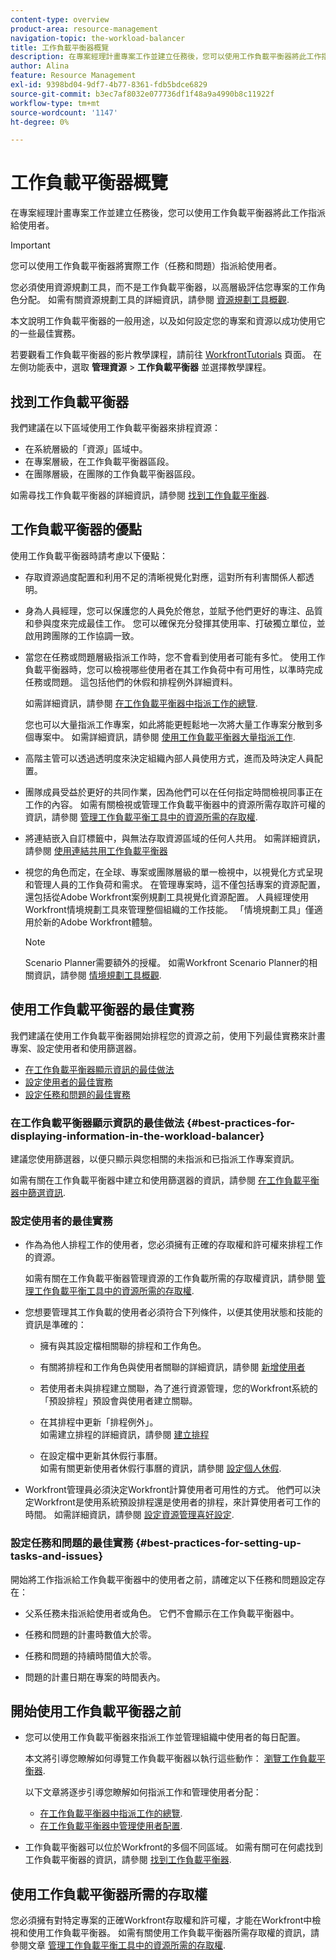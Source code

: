 ```yaml
---
content-type: overview
product-area: resource-management
navigation-topic: the-workload-balancer
title: 工作負載平衡器概覽
description: 在專案經理計畫專案工作並建立任務後，您可以使用工作負載平衡器將此工作指派給團隊中的使用者。
author: Alina
feature: Resource Management
exl-id: 9398bd04-9df7-4b77-8361-fdb5bdce6829
source-git-commit: b3ec7af8032e077736df1f48a9a4990b8c11922f
workflow-type: tm+mt
source-wordcount: '1147'
ht-degree: 0%

---
```


# 工作負載平衡器概覽

<!--
<p>(NOTE: this is linked from the UI for the Workload Balancer page. DO NOT CHANGE TITLE OR LINK) </p>
-->

在專案經理計畫專案工作並建立任務後，您可以使用工作負載平衡器將此工作指派給使用者。

>[!IMPORTANT]
>
>您可以使用工作負載平衡器將實際工作（任務和問題）指派給使用者。
>
>您必須使用資源規劃工具，而不是工作負載平衡器，以高層級評估您專案的工作角色分配。 如需有關資源規劃工具的詳細資訊，請參閱 [資源規劃工具概觀](../../resource-mgmt/resource-planning/get-started-resource-planner.md).

本文說明工作負載平衡器的一般用途，以及如何設定您的專案和資源以成功使用它的一些最佳實務。

若要觀看工作負載平衡器的影片教學課程，請前往 [WorkfrontTutorials](https://experienceleague.adobe.com/docs/workfront-learn/tutorials-workfront/home.html) 頁面。 在左側功能表中，選取 **管理資源** > **工作負載平衡器** 並選擇教學課程。

## 找到工作負載平衡器

<!--
<p>(NOTE: This will be taken out when all we will have is one tool - should be replaced by a blurb that says you can add this tool anywhere, in any custom tab, etc (long term dev promise)) </p>
-->

我們建議在以下區域使用工作負載平衡器來排程資源：

* 在系統層級的「資源」區域中。
* 在專案層級，在工作負載平衡器區段。
* 在團隊層級，在團隊的工作負載平衡器區段。

如需尋找工作負載平衡器的詳細資訊，請參閱 [找到工作負載平衡器](../../resource-mgmt/workload-balancer/locate-workload-balancer.md).

## 工作負載平衡器的優點

使用工作負載平衡器時請考慮以下優點：

<!--
<p> Add about the what-if scenarios as a benefit when they become available </p>
-->

* 存取資源過度配置和利用不足的清晰視覺化對應，這對所有利害關係人都透明。
* 身為人員經理，您可以保護您的人員免於倦怠，並賦予他們更好的專注、品質和參與度來完成最佳工作。 您可以確保充分發揮其使用率、打破獨立單位，並啟用跨團隊的工作協調一致。
* 當您在任務或問題層級指派工作時，您不會看到使用者可能有多忙。 使用工作負載平衡器時，您可以檢視哪些使用者在其工作負荷中有可用性，以準時完成任務或問題。 這包括他們的休假和排程例外詳細資料。

  如需詳細資訊，請參閱 [在工作負載平衡器中指派工作的總覽](../../resource-mgmt/workload-balancer/assign-work-in-workload-balancer.md).

  您也可以大量指派工作專案，如此將能更輕鬆地一次將大量工作專案分散到多個專案中。 如需詳細資訊，請參閱 [使用工作負載平衡器大量指派工作](../../resource-mgmt/workload-balancer/assign-work-in-workload-balancer-in-bulk.md).

* 高階主管可以透過透明度來決定組織內部人員使用方式，進而及時決定人員配置。
* 團隊成員受益於更好的共同作業，因為他們可以在任何指定時間檢視同事正在工作的內容。 如需有關檢視或管理工作負載平衡器中的資源所需存取許可權的資訊，請參閱 [管理工作負載平衡工具中的資源所需的存取權](../../resource-mgmt/workload-balancer/access-needed-manage-resources-balancer.md).
* 將連結嵌入自訂標籤中，與無法存取資源區域的任何人共用。 如需詳細資訊，請參閱 [使用連結共用工作負載平衡器](../../resource-mgmt/workload-balancer/share-link-for-workload-balancer.md)
* 視您的角色而定，在全球、專案或團隊層級的單一檢視中，以視覺化方式呈現和管理人員的工作負荷和需求。 在管理專案時，這不僅包括專案的資源配置，還包括從Adobe Workfront案例規劃工具視覺化資源配置。 人員經理使用Workfront情境規劃工具來管理整個組織的工作技能。 「情境規劃工具」僅適用於新的Adobe Workfront體驗。

  >[!NOTE]
  >
  >  Scenario Planner需要額外的授權。 如需Workfront Scenario Planner的相關資訊，請參閱 [情境規劃工具概觀](../../scenario-planner/scenario-planner-overview.md).


## 使用工作負載平衡器的最佳實務

我們建議在使用工作負載平衡器開始排程您的資源之前，使用下列最佳實務來計畫專案、設定使用者和使用篩選器。

* [在工作負載平衡器顯示資訊的最佳做法](#best-practices-for-displaying-information-in-the-workload-balancer)
* [設定使用者的最佳實務](#best-practices-for-setting-up-users)
* [設定任務和問題的最佳實務](#best-practices-for-setting-up-tasks-and-issues)

### 在工作負載平衡器顯示資訊的最佳做法 {#best-practices-for-displaying-information-in-the-workload-balancer}

建議您使用篩選器，以便只顯示與您相關的未指派和已指派工作專案資訊。

如需有關在工作負載平衡器中建立和使用篩選器的資訊，請參閱 [在工作負載平衡器中篩選資訊](../../resource-mgmt/workload-balancer/filter-information-workload-balancer.md).

### 設定使用者的最佳實務

* 作為為他人排程工作的使用者，您必須擁有正確的存取權和許可權來排程工作的資源。

  如需有關在工作負載平衡器管理資源的工作負載所需的存取權資訊，請參閱 [管理工作負載平衡工具中的資源所需的存取權](../../resource-mgmt/workload-balancer/access-needed-manage-resources-balancer.md).

* 您想要管理其工作負載的使用者必須符合下列條件，以便其使用狀態和技能的資訊是準確的：

   * 擁有與其設定檔相關聯的排程和工作角色。
   * 有關將排程和工作角色與使用者關聯的詳細資訊，請參閱 [新增使用者](../../administration-and-setup/add-users/create-and-manage-users/add-users.md)
   * 若使用者未與排程建立關聯，為了進行資源管理，您的Workfront系統的「預設排程」預設會與使用者建立關聯。
   * 在其排程中更新「排程例外」。\
     如需建立排程的詳細資訊，請參閱 [建立排程](../../administration-and-setup/set-up-workfront/configure-timesheets-schedules/create-schedules.md)

   * 在設定檔中更新其休假行事曆。\
     如需有關更新使用者休假行事曆的資訊，請參閱 [設定個人休假](../../workfront-basics/manage-your-account-and-profile/configuring-your-user-profile/personal-time-overview.md).

     <!--   
     <div data-mc-conditions="QuicksilverOrClassic.Draft mode">   
     <p>(NOTE: Add another bullet for Costs, when this becomes available:</p>   
     <p>If you want to budget your resources by Cost, you must associate Job Roles with Cost/ Hr. rates. The cost associated with Job Roles assigned to users in your Resource Pools is used to calculate the Budgeted Labor Cost and the Budgeted Cost of the project.For more information about associating job roles with rates, see the article Creating and Managing Job Roles in the new Adobe Workfront experience.For more information about calculating Budgeted Labor Cost, see the article Calculating Budgeted Labor Cost in the new Adobe Workfront experience.For more information about calculating Budgeted Cost, see the article Calculating Budgeted Cost in .) </p>   
     </div>   
     -->

* Workfront管理員必須決定Workfront計算使用者可用性的方式。 他們可以決定Workfront是使用系統預設排程還是使用者的排程，來計算使用者可工作的時間。 如需詳細資訊，請參閱 [設定資源管理喜好設定](../../administration-and-setup/set-up-workfront/configure-system-defaults/configure-resource-mgmt-preferences.md).

### 設定任務和問題的最佳實務 {#best-practices-for-setting-up-tasks-and-issues}

開始將工作指派給工作負載平衡器中的使用者之前，請確定以下任務和問題設定存在：

* 父系任務未指派給使用者或角色。 它們不會顯示在工作負載平衡器中。
* 任務和問題的計畫時數值大於零。

* 任務和問題的持續時間值大於零。
* 問題的計畫日期在專案的時間表內。

## 開始使用工作負載平衡器之前

* 您可以使用工作負載平衡器來指派工作並管理組織中使用者的每日配置。

  本文將引導您瞭解如何導覽工作負載平衡器以執行這些動作： [瀏覽工作負載平衡器](../workload-balancer/navigate-the-workload-balancer.md).

  以下文章將逐步引導您瞭解如何指派工作和管理使用者分配：

   * [在工作負載平衡器中指派工作的總覽](../workload-balancer/assign-work-in-workload-balancer.md).
   * [在工作負載平衡器中管理使用者配置](../workload-balancer/manage-user-allocations-workload-balancer.md).

* 工作負載平衡器可以位於Workfront的多個不同區域。 如需有關可在何處找到工作負載平衡器的資訊，請參閱 [找到工作負載平衡器](../../resource-mgmt/workload-balancer/locate-workload-balancer.md).

## 使用工作負載平衡器所需的存取權

您必須擁有對特定專案的正確Workfront存取權和許可權，才能在Workfront中檢視和使用工作負載平衡器。 如需有關使用工作負載平衡器所需存取權的資訊，請參閱文章 [管理工作負載平衡工具中的資源所需的存取權](../../resource-mgmt/workload-balancer/access-needed-manage-resources-balancer.md).
